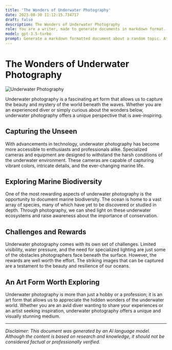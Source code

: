 ```yaml
---
title: 'The Wonders of Underwater Photography'
date: 2023-08-30 11:12:15.734717
draft: false
description: The Wonders of Underwater Photography
role: You are a writer, made to generate documents in markdown format. It is very important that all of the documents you generate are in valid markdown format.
model: gpt-3.5-turbo
prompt: Generate a markdown formatted document about a random topic. At the bottom, include a disclaimer explaining that the document was generated by you. The first line of the document should be the title. Make sure that the entire document is in proper markdown format, using a mix of various tags to make the document visually appealing.
---
```


# The Wonders of Underwater Photography

![Underwater Photography](https://images.unsplash.com/photo-1598887206460-df4dcc73b83d)

Underwater photography is a fascinating art form that allows us to capture the beauty and mystery of the world beneath the waves. Whether you are an experienced diver or simply curious about the wonders below, underwater photography offers a unique perspective that is awe-inspiring. 

## Capturing the Unseen

With advancements in technology, underwater photography has become more accessible to enthusiasts and professionals alike. Specialized cameras and equipment are designed to withstand the harsh conditions of the underwater environment. These cameras are capable of capturing vibrant colors, intricate details, and the ever-changing marine life. 

## Exploring Marine Biodiversity

One of the most rewarding aspects of underwater photography is the opportunity to document marine biodiversity. The ocean is home to a vast array of species, many of which have yet to be discovered or studied in depth. Through photography, we can shed light on these underwater ecosystems and raise awareness about the importance of conservation.

## Challenges and Rewards

Underwater photography comes with its own set of challenges. Limited visibility, water pressure, and the need for specialized lighting are just some of the obstacles photographers face beneath the surface. However, the rewards are well worth the effort. The striking images that can be captured are a testament to the beauty and resilience of our oceans.

## An Art Form Worth Exploring

Underwater photography is more than just a hobby or a profession; it is an art form that allows us to appreciate the hidden wonders of the underwater world. Whether you are an avid diver wanting to share your experiences or an artist seeking inspiration, underwater photography offers a unique and visually stunning medium.

---

*Disclaimer: This document was generated by an AI language model. Although the content is based on research and knowledge, it should not be considered factual or professionally verified.*